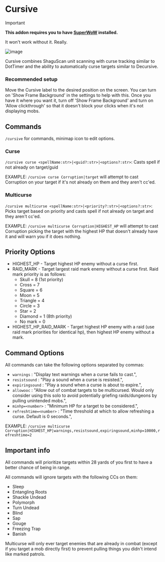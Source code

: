 # Cursive

> [!IMPORTANT]
>
> **This addon requires you to have [SuperWoW](https://github.com/balakethelock/SuperWoW) installed.**
>
> It won't work without it. Really.

![image](https://github.com/pepopo978/Cursive/assets/149287158/801511af-29c7-4baf-b1ac-5e8c52f0f846)


Cursive combines ShaguScan unit scanning with curse tracking similar to DotTimer and the ability to automatically curse targets similar to Decursive.

### Recommended setup
Move the Cursive label to the desired position on the screen.  You can turn on 'Show Frame Background' in the settings to help with this.  Once you have it where you want it, turn off 'Show Frame Background' and turn on 'Allow clickthrough'
 so that it doesn't block your clicks when it's not displaying mobs.

## Commands
`/cursive` for commands, minimap icon to edit options.

### Curse
`/cursive curse <spellName:str>|<guid?:str>|<options?:str>`: Casts spell if not already on target/guid

EXAMPLE: `/cursive curse Corruption|target` will attempt to cast Corruption on your target if it's not already on them and they aren't cc'ed.

### Multicurse
`/cursive multicurse <spellName:str>|<priority?:str>|<options?:str>`: Picks target based on priority and casts spell if not already on target and they aren't cc'ed.  

EXAMPLE: `/cursive multicurse Corruption|HIGHEST_HP` will attempt to cast Corruption picking the target with the highest HP that doesn't already have it and will warn you if it does nothing.
## Priority Options
- HIGHEST_HP - Target highest HP enemy without a curse first.
- RAID_MARK  - Target largest raid mark enemy without a curse first.  Raid mark priority is as follows:
  - Skull = 8 (1st priority)
  - Cross = 7
  - Square = 6
  - Moon = 5
  - Triangle = 4
  - Circle = 3
  - Star = 2
  - Diamond = 1 (8th priority)
  - No mark = 0
- HIGHEST_HP_RAID_MARK - Target highest HP enemy with a raid (use raid mark priorities for identical hp), then highest HP enemy without a mark.


## Command Options
All commands can take the following options separated by commas:
- `warnings` : "Display text warnings when a curse fails to cast.",
- `resistsound` : "Play a sound when a curse is resisted.",
- `expiringsound` : "Play a sound when a curse is about to expire.",
- `allowooc` : "Allow out of combat targets to be multicursed.  Would only consider using this solo to avoid potentially griefing raids/dungeons by pulling unintended mobs.",
- `minhp=<number>` : "Minimum HP for a target to be considered.",
- `refreshtime=<number>` : "Time threshold at which to allow refreshing a curse.  Default is 0 seconds.",

EXAMPLE: `/cursive multicurse Corruption|HIGHEST_HP|warnings,resistsound,expiringsound,minhp=10000,refreshtime=2`

## Important info

All commands will prioritize targets within 28 yards of you first to have a better chance of being in range.

All commands will ignore targets with the following CCs on them:
- Sleep
- Entangling Roots
- Shackle Undead
- Polymorph
- Turn Undead
- Blind
- Sap
- Gouge
- Freezing Trap
- Banish

Multicurse will only ever target enemies that are already in combat (except if you target a mob directly first) to prevent pulling things you didn't intend like marked patrols.
